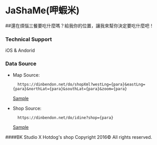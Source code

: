 # JaShaMe(呷蝦米)
##還在煩惱三餐要吃什麼嗎？給我你的位置，讓我來幫你決定要吃什麼吧！


### Technical Support

iOS & Andorid

### Data Source

- Map Source:

		https://dinbendon.net/do/shopXml?westLng={para}&eastLng={para}&northLat={para}&southLat={para}&zoom={para}

	[Sample](https://dinbendon.net/do/shopXml?westLng=121.49353201574706&eastLng=121.52700598425292&northLat=25.051469874207516&southLat=25.037861748246463&zoom=15)

- Shop Source:
		
		https://dinbendon.net/do/idine?shop={para}
		
	[Sample](https://dinbendon.net/do/idine?shop=226872)

####BK Studio X Hotdog's shop  Copyright 2016© All rights reserved.

